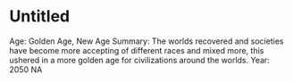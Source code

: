 # Untitled

Age: Golden Age, New Age
Summary: The worlds recovered and societies have become more accepting of different races and mixed more, this ushered in a more golden age for civilizations around the worlds.
Year: 2050 NA